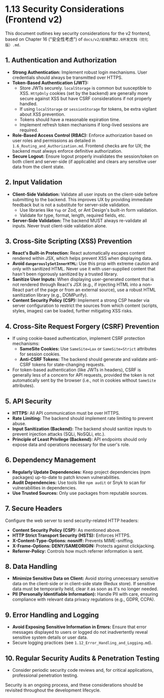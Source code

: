 # 1.13 Security Considerations (Frontend v2)

This document outlines key security considerations for the v2 frontend, based on Chapter 16 ("安全性考虑") of `docs/v2/前端界面2.0开发文档（优化版）.md`.

## 1. Authentication and Authorization

*   **Strong Authentication:** Implement robust login mechanisms. User credentials should always be transmitted over HTTPS.
*   **Token-Based Authentication (JWT):**
    *   Store JWTs securely. `localStorage` is common but susceptible to XSS. `HttpOnly` cookies (set by the backend) are generally more secure against XSS but have CSRF considerations if not properly handled.
    *   If using `localStorage` or `sessionStorage` for tokens, be extra vigilant about XSS prevention.
    *   Tokens should have a reasonable expiration time.
    *   Implement refresh token mechanisms if long-lived sessions are required.
*   **Role-Based Access Control (RBAC):** Enforce authorization based on user roles and permissions as detailed in `1.6_Routing_and_Authorization.md`. Frontend checks are for UX; the backend must always enforce definitive authorization.
*   **Secure Logout:** Ensure logout properly invalidates the session/token on both client and server-side (if applicable) and clears any sensitive user data from the client state.

## 2. Input Validation

*   **Client-Side Validation:** Validate all user inputs on the client-side before submitting to the backend. This improves UX by providing immediate feedback but is not a substitute for server-side validation.
    *   Use libraries like `Yup` or Zod, or Ant Design's built-in form validation.
    *   Validate for type, format, length, required fields, etc.
*   **Server-Side Validation:** The backend MUST always re-validate all inputs. Never trust client-side validation alone.

## 3. Cross-Site Scripting (XSS) Prevention

*   **React's Built-in Protection:** React automatically escapes content rendered within JSX, which helps prevent XSS when displaying data.
*   **Avoid `dangerouslySetInnerHTML`:** Use this prop with extreme caution and only with sanitized HTML. Never use it with user-supplied content that hasn't been rigorously sanitized by a trusted library.
*   **Sanitize User Inputs:** When displaying user-generated content that is not rendered through React's JSX (e.g., if injecting HTML into a non-React part of the page or from an external source), use a robust HTML sanitization library (e.g., DOMPurify).
*   **Content Security Policy (CSP):** Implement a strong CSP header via server configuration to restrict the sources from which content (scripts, styles, images) can be loaded, further mitigating XSS risks.

## 4. Cross-Site Request Forgery (CSRF) Prevention

*   If using cookie-based authentication, implement CSRF protection mechanisms:
    *   **SameSite Cookies:** Use `SameSite=Lax` or `SameSite=Strict` attributes for session cookies.
    *   **Anti-CSRF Tokens:** The backend should generate and validate anti-CSRF tokens for state-changing requests.
*   For token-based authentication (like JWTs in headers), CSRF is generally less of a concern for API requests, provided the token is not automatically sent by the browser (i.e., not in cookies without `SameSite` attributes).

## 5. API Security

*   **HTTPS:** All API communication must be over HTTPS.
*   **Rate Limiting:** The backend should implement rate limiting to prevent abuse.
*   **Input Sanitization (Backend):** The backend should sanitize inputs to prevent injection attacks (SQLi, NoSQLi, etc.).
*   **Principle of Least Privilege (Backend):** API endpoints should only expose data and operations necessary for the user's role.

## 6. Dependency Management

*   **Regularly Update Dependencies:** Keep project dependencies (npm packages) up-to-date to patch known vulnerabilities.
*   **Audit Dependencies:** Use tools like `npm audit` or Snyk to scan for vulnerabilities in dependencies.
*   **Use Trusted Sources:** Only use packages from reputable sources.

## 7. Secure Headers

Configure the web server to send security-related HTTP headers:

*   **Content Security Policy (CSP):** As mentioned above.
*   **HTTP Strict Transport Security (HSTS):** Enforces HTTPS.
*   **X-Content-Type-Options: nosniff:** Prevents MIME-sniffing.
*   **X-Frame-Options: DENY/SAMEORIGIN:** Protects against clickjacking.
*   **Referrer-Policy:** Controls how much referrer information is sent.

## 8. Data Handling

*   **Minimize Sensitive Data on Client:** Avoid storing unnecessary sensitive data on the client-side or in client-side state (Redux store). If sensitive data must be temporarily held, clear it as soon as it's no longer needed.
*   **PII (Personally Identifiable Information):** Handle PII with care, ensuring compliance with relevant data privacy regulations (e.g., GDPR, CCPA).

## 9. Error Handling and Logging

*   **Avoid Exposing Sensitive Information in Errors:** Ensure that error messages displayed to users or logged do not inadvertently reveal sensitive system details or user data.
*   Secure logging practices (see `1.12_Error_Handling_and_Logging.md`).

## 10. Regular Security Audits & Penetration Testing

*   Consider periodic security code reviews and, for critical applications, professional penetration testing.

Security is an ongoing process, and these considerations should be revisited throughout the development lifecycle. 